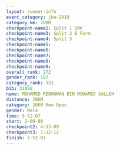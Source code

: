 ```yaml
---
layout: runner-info 
event_category: jbu-2019 
category_km: 30KM 
checkpoint-name2: Split 1 SMK 
checkpoint-name3: Split 2 E Farm 
checkpoint-name4: Split 3 
checkpoint-name5: 
checkpoint-name6: 
checkpoint-name7: 
checkpoint-name8: 
checkpoint-name9: 
overall_rank: 272
gender_rank: 197
category_rank: 131
bib: 31098
name: MOHAMED REDHUWAN BIN MOHAMED SALLEH
distance: 30KM
category: 30KM Men Open
gender: Male
time: 5-52-07
start: 2-00-00
checkpoint2: 4-33-09
checkpoint3: 7-12-12
finish: 7-52-07
---
```

